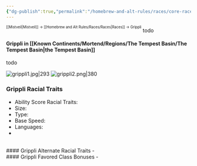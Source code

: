 ```yaml
---
{"dg-publish":true,"permalink":"/homebrew-and-alt-rules/races/core-races/grippli/"}
---
```


<sup><sup>[[Mistveil\|Mistveil]] → [[Homebrew and Alt Rules/Races/Races\|Races]] → Grippli</sup></sup>
todo 
#### Grippli in [[Known Continents/Mortend/Regions/The Tempest Basin/The Tempest Basin\|the Tempest Basin]]
todo

![grippli1.jpg|293](/img/user/Attachments/grippli1.jpg) ![grippli2.png|380](/img/user/Attachments/grippli2.png)
### Grippli Racial Traits
- Ability Score Racial Traits: 
- Size: 
- Type: 
- Base Speed: 
- Languages: 
- 
<br>
#### Grippli Alternate Racial Traits
- 
<br>
#### Grippli Favored Class Bonuses
- 